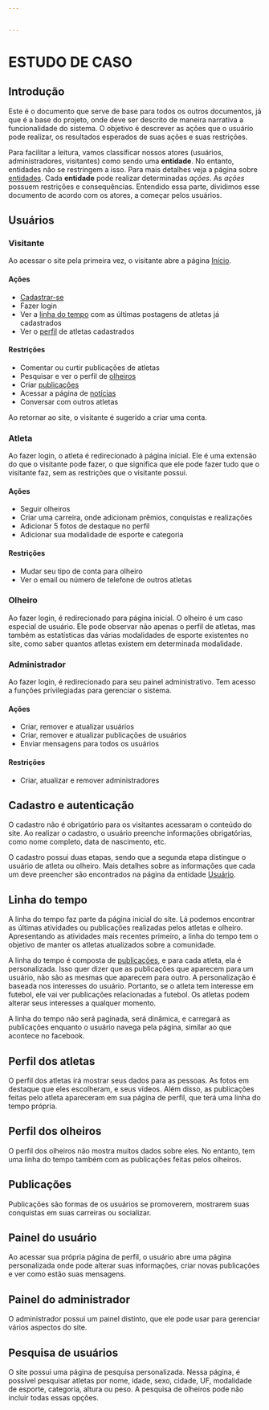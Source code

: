 ```yaml
---


---
```


<h1 id="estudo-de-caso">ESTUDO DE CASO</h1>
<h2 id="introdução">Introdução</h2>
<p>Este é o documento que serve de base para todos os outros documentos, já que é a base do projeto, onde deve ser descrito de maneira narrativa a funcionalidade do sistema. O objetivo é descrever as ações que o usuário pode realizar, os resultados esperados de suas ações e suas restrições.</p>
<p>Para facilitar a leitura, vamos classificar nossos atores (usuários, administradores, visitantes) como sendo uma <strong>entidade</strong>. No entanto, entidades não se restringem a isso. Para mais detalhes veja a página sobre <a href="entidade/">entidades</a>. Cada <strong>entidade</strong> pode realizar determinadas <em>ações</em>. As <em>ações</em> possuem restrições e consequências. Entendido essa parte, dividimos esse documento de acordo com os atores, a começar pelos usuários.</p>
<h2 id="usuários">Usuários</h2>
<h3 id="visitante">Visitante</h3>
<p>Ao acessar o site pela primeira vez, o visitante abre a página <a href="#">Início</a>.</p>
<h4 id="ações">Ações</h4>
<ul>
<li><a href="#">Cadastrar-se</a></li>
<li>Fazer login</li>
<li>Ver a <a href="#">linha do tempo</a> com as últimas postagens de atletas já cadastrados</li>
<li>Ver o <a href="#">perfil</a> de atletas cadastrados</li>
</ul>
<h4 id="restrições">Restrições</h4>
<ul>
<li>Comentar ou curtir publicações de atletas</li>
<li>Pesquisar e ver o perfil de <a href="#">olheiros</a></li>
<li>Criar <a href="#">publicações</a></li>
<li>Acessar a página de <a href="">notícias</a></li>
<li>Conversar com outros atletas</li>
</ul>
<p>Ao retornar ao site, o visitante é sugerido a criar uma conta.</p>
<h3 id="atleta">Atleta</h3>
<p>Ao fazer login, o atleta é redirecionado à página inicial. Ele é uma extensão do que o visitante pode fazer, o que significa que ele pode fazer tudo que o visitante faz, sem as restrições que o visitante possui.</p>
<h4 id="ações-1">Ações</h4>
<ul>
<li>Seguir olheiros</li>
<li>Criar uma carreira, onde adicionam prêmios, conquistas e realizações</li>
<li>Adicionar 5 fotos de destaque no perfil</li>
<li>Adicionar sua modalidade de esporte e categoria</li>
</ul>
<h4 id="restrições-1">Restrições</h4>
<ul>
<li>Mudar seu tipo de conta para olheiro</li>
<li>Ver o email ou número de telefone de outros atletas</li>
</ul>
<h3 id="olheiro">Olheiro</h3>
<p>Ao fazer login, é redirecionado para página inicial. O olheiro é um caso especial de usuário. Ele pode observar não apenas o perfil de atletas, mas também as estatísticas das várias modalidades de esporte existentes no site, como saber quantos atletas existem em determinada modalidade.</p>
<h3 id="administrador">Administrador</h3>
<p>Ao fazer login, é redirecionado para seu painel administrativo. Tem acesso a funções privilegiadas para gerenciar o sistema.</p>
<h4 id="ações-2">Ações</h4>
<ul>
<li>Criar, remover e atualizar usuários</li>
<li>Criar, remover e atualizar publicações de usuários</li>
<li>Enviar mensagens para todos os usuários</li>
</ul>
<h4 id="restrições-2">Restrições</h4>
<ul>
<li>Criar, atualizar e remover administradores</li>
</ul>
<h2 id="cadastro-e-autenticação">Cadastro e autenticação</h2>
<p>O cadastro não é obrigatório para os visitantes acessaram o conteúdo do site. Ao realizar o cadastro, o usuário preenche informações obrigatórias, como nome completo, data de nascimento, etc.</p>
<p>O cadastro possui duas etapas, sendo que a segunda etapa distingue o usuário de atleta ou olheiro. Mais detalhes sobre as informações que cada um deve preencher são encontrados na página da entidade <a href="entidades/usuario">Usuário</a>.</p>
<h2 id="linha-do-tempo">Linha do tempo</h2>
<p>A linha do tempo faz parte da página inicial do site. Lá podemos encontrar as últimas atividades ou publicações realizadas pelos atletas e olheiro. Apresentando as atividades mais recentes primeiro, a linha do tempo tem o objetivo de manter os atletas atualizados sobre a comunidade.</p>
<p>A linha do tempo é composta de <a href="#">publicações</a>, e para cada atleta, ela é personalizada. Isso quer dizer que as publicações que aparecem para um usuário, não são as mesmas que aparecem para outro. A personalização é baseada nos interesses do usuário. Portanto, se o atleta tem interesse em futebol, ele vai ver publicações relacionadas a futebol. Os atletas podem alterar seus interesses a qualquer momento.</p>
<p>A linha do tempo não será paginada, será dinâmica, e carregará as publicações enquanto o usuário navega pela página, similar ao que acontece no facebook.</p>
<h2 id="perfil-dos-atletas">Perfil dos atletas</h2>
<p>O perfil dos atletas irá mostrar seus dados para as pessoas. As fotos em destaque que eles escolheram, e seus vídeos. Além disso, as publicações feitas pelo atleta apareceram em sua página de perfil, que terá uma linha do tempo própria.</p>
<h2 id="perfil-dos-olheiros">Perfil dos olheiros</h2>
<p>O perfil dos olheiros não mostra muitos dados sobre eles. No entanto, tem uma linha do tempo também com as publicações feitas pelos olheiros.</p>
<h2 id="publicações">Publicações</h2>
<p>Publicações são formas de os usuários se promoverem, mostrarem suas conquistas em suas carreiras ou socializar.</p>
<h2 id="painel-do-usuário">Painel do usuário</h2>
<p>Ao acessar sua própria página de perfil, o usuário abre uma página personalizada onde pode alterar suas informações, criar novas publicações e ver como estão suas mensagens.</p>
<h2 id="painel-do-administrador">Painel do administrador</h2>
<p>O administrador possui um painel distinto, que ele pode usar para gerenciar vários aspectos do site.</p>
<h2 id="pesquisa-de-usuários">Pesquisa de usuários</h2>
<p>O site possui uma página de pesquisa personalizada. Nessa página, é possível pesquisar atletas por nome, idade, sexo, cidade, UF, modalidade de esporte, categoria, altura ou peso. A pesquisa de olheiros pode não incluir todas essas opções.</p>

